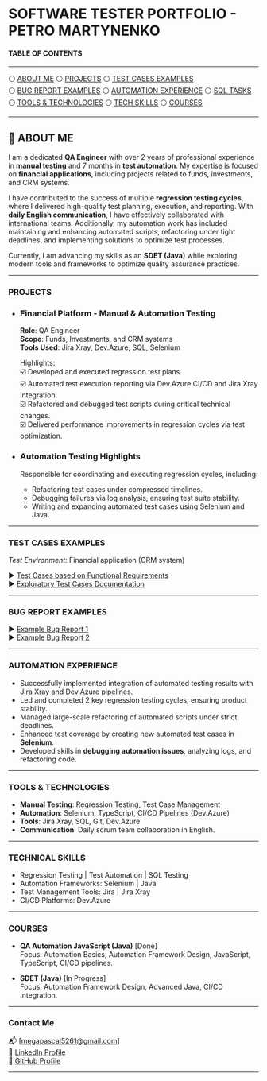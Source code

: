 # SOFTWARE TESTER PORTFOLIO - PETRO MARTYNENKO

#### TABLE OF CONTENTS

-----

:white_circle: [ABOUT ME](#aboutme) :white_circle: [PROJECTS](#projects) :white_circle: [TEST CASES EXAMPLES](#testcases)  
:white_circle: [BUG REPORT EXAMPLES](#bugreport) :white_circle: [AUTOMATION EXPERIENCE](#automation) :white_circle: [SQL TASKS](#sql)  
:white_circle: [TOOLS & TECHNOLOGIES](#tools) :white_circle: [TECH SKILLS](#techskills) :white_circle: [COURSES](#courses) 

-----

## <a name="aboutme">:mag_right: ABOUT ME</a>

I am a dedicated **QA Engineer** with over 2 years of professional experience in **manual testing** and 7 months in **test automation**. My expertise is focused on **financial applications**, including projects related to funds, investments, and CRM systems.  

I have contributed to the success of multiple **regression testing cycles**, where I delivered high-quality test planning, execution, and reporting. With **daily English communication**, I have effectively collaborated with international teams. Additionally, my automation work has included maintaining and enhancing automated scripts, refactoring under tight deadlines, and implementing solutions to optimize test processes.  

Currently, I am advancing my skills as an **SDET (Java)** while exploring modern tools and frameworks to optimize quality assurance practices.

---

### <a name="projects">PROJECTS</a>

- ### **Financial Platform - Manual & Automation Testing**

  **Role**: QA Engineer  
  **Scope**: Funds, Investments, and CRM systems  
  **Tools Used**: Jira Xray, Dev.Azure, SQL, Selenium  

  Highlights:  
  ☑️ Developed and executed regression test plans.  
  ☑️ Automated test execution reporting via Dev.Azure CI/CD and Jira Xray integration.  
  ☑️ Refactored and debugged test scripts during critical technical changes.  
  ☑️ Delivered performance improvements in regression cycles via test optimization.  

- ### **Automation Testing Highlights**  
  Responsible for coordinating and executing regression cycles, including:  
  - Refactoring test cases under compressed timelines.  
  - Debugging failures via log analysis, ensuring test suite stability.  
  - Writing and expanding automated test cases using Selenium and Java.  

---

### <a name="testcases">TEST CASES EXAMPLES</a>

*Test Environment:* Financial application (CRM system)  

:arrow_forward: [Test Cases based on Functional Requirements](#)  
:arrow_forward: [Exploratory Test Cases Documentation](#)

---

### <a name="bugreport">BUG REPORT EXAMPLES</a>

:arrow_forward: [Example Bug Report 1](#)  
:arrow_forward: [Example Bug Report 2](#)

---

### <a name="automation">AUTOMATION EXPERIENCE</a>

- Successfully implemented integration of automated testing results with Jira Xray and Dev.Azure pipelines.  
- Led and completed 2 key regression testing cycles, ensuring product stability.  
- Managed large-scale refactoring of automated scripts under strict deadlines.  
- Enhanced test coverage by creating new automated test cases in **Selenium**.  
- Developed skills in **debugging automation issues**, analyzing logs, and refactoring code.

---

### <a name="tools">TOOLS & TECHNOLOGIES</a>

- **Manual Testing**: Regression Testing, Test Case Management  
- **Automation**: Selenium, TypeScript, CI/CD Pipelines (Dev.Azure)  
- **Tools**: Jira Xray, SQL, Git, Dev.Azure 
- **Communication**: Daily scrum team collaboration in English.  

---

### <a name="techskills">TECHNICAL SKILLS</a>

- Regression Testing | Test Automation | SQL Testing  
- Automation Frameworks: Selenium | Java  
- Test Management Tools: Jira | Jira Xray  
- CI/CD Platforms: Dev.Azure  

---

### <a name="courses">COURSES</a>

- **QA Automation JavaScript (Java)** [Done]  
  Focus: Automation Basics, Automation Framework Design, JavaScript, TypeScript, CI/CD pipelines. 

- **SDET (Java)** [In Progress]  
  Focus: Automation Framework Design, Advanced Java, CI/CD Integration.  

---

### **Contact Me**  
:mailbox_with_mail: [megapascal5261@gmail.com]  
🔗 [LinkedIn Profile](https://www.linkedin.com/in/petro-martynenko-16769b252/)  
🔗 [GitHub Profile](https://github.com/petrocket12)

---

